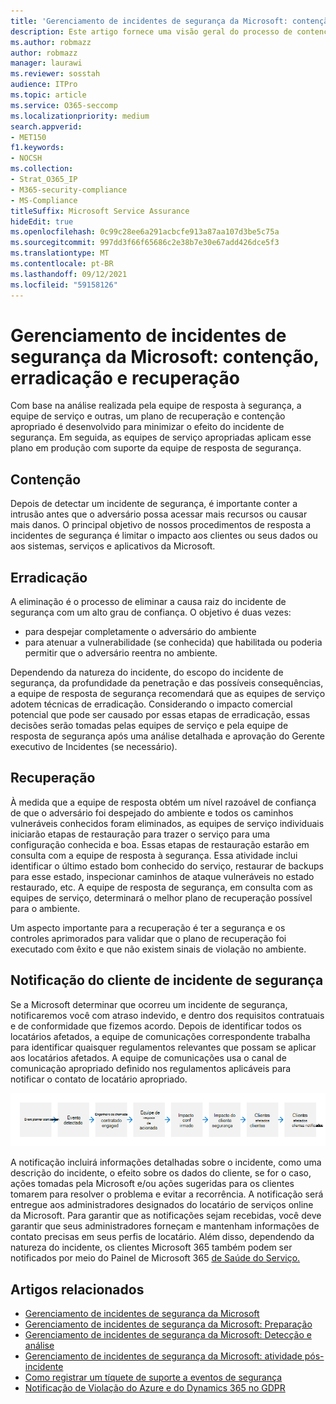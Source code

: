 ```yaml
---
title: 'Gerenciamento de incidentes de segurança da Microsoft: contenção, erradicação e recuperação'
description: Este artigo fornece uma visão geral do processo de contenção, erradicação e recuperação de gerenciamento de incidentes de segurança nos serviços online da Microsoft.
ms.author: robmazz
author: robmazz
manager: laurawi
ms.reviewer: sosstah
audience: ITPro
ms.topic: article
ms.service: O365-seccomp
ms.localizationpriority: medium
search.appverid:
- MET150
f1.keywords:
- NOCSH
ms.collection:
- Strat_O365_IP
- M365-security-compliance
- MS-Compliance
titleSuffix: Microsoft Service Assurance
hideEdit: true
ms.openlocfilehash: 0c99c28ee6a291acbcfe913a87aa107d3be5c75a
ms.sourcegitcommit: 997dd3f66f65686c2e38b7e30e67add426dce5f3
ms.translationtype: MT
ms.contentlocale: pt-BR
ms.lasthandoff: 09/12/2021
ms.locfileid: "59158126"
---
```

# <a name="microsoft-security-incident-management-containment-eradication-and-recovery"></a>Gerenciamento de incidentes de segurança da Microsoft: contenção, erradicação e recuperação

Com base na análise realizada pela equipe de resposta à segurança, a equipe de serviço e outras, um plano de recuperação e contenção apropriado é desenvolvido para minimizar o efeito do incidente de segurança. Em seguida, as equipes de serviço apropriadas aplicam esse plano em produção com suporte da equipe de resposta de segurança.

## <a name="containment"></a>Contenção

Depois de detectar um incidente de segurança, é importante conter a intrusão antes que o adversário possa acessar mais recursos ou causar mais danos. O principal objetivo de nossos procedimentos de resposta a incidentes de segurança é limitar o impacto aos clientes ou seus dados ou aos sistemas, serviços e aplicativos da Microsoft.

## <a name="eradication"></a>Erradicação

A eliminação é o processo de eliminar a causa raiz do incidente de segurança com um alto grau de confiança. O objetivo é duas vezes:

- para despejar completamente o adversário do ambiente
- para atenuar a vulnerabilidade (se conhecida) que habilitada ou poderia permitir que o adversário reentra no ambiente.

Dependendo da natureza do incidente, do escopo do incidente de segurança, da profundidade da penetração e das possíveis consequências, a equipe de resposta de segurança recomendará que as equipes de serviço adotem técnicas de erradicação. Considerando o impacto comercial potencial que pode ser causado por essas etapas de erradicação, essas decisões serão tomadas pelas equipes de serviço e pela equipe de resposta de segurança após uma análise detalhada e aprovação do Gerente executivo de Incidentes (se necessário).

## <a name="recovery"></a>Recuperação

À medida que a equipe de resposta obtém um nível razoável de confiança de que o adversário foi despejado do ambiente e todos os caminhos vulneráveis conhecidos foram eliminados, as equipes de serviço individuais iniciarão etapas de restauração para trazer o serviço para uma configuração conhecida e boa. Essas etapas de restauração estarão em consulta com a equipe de resposta à segurança. Essa atividade inclui identificar o último estado bom conhecido do serviço, restaurar de backups para esse estado, inspecionar caminhos de ataque vulneráveis no estado restaurado, etc. A equipe de resposta de segurança, em consulta com as equipes de serviço, determinará o melhor plano de recuperação possível para o ambiente.

Um aspecto importante para a recuperação é ter a segurança e os controles aprimorados para validar que o plano de recuperação foi executado com êxito e que não existem sinais de violação no ambiente.

## <a name="customer-notification-of-security-incident"></a>Notificação do cliente de incidente de segurança

Se a Microsoft determinar que ocorreu um incidente de segurança, notificaremos você com atraso indevido, e dentro dos requisitos contratuais e de conformidade que fizemos acordo. Depois de identificar todos os locatários afetados, a equipe de comunicações correspondente trabalha para identificar quaisquer regulamentos relevantes que possam se aplicar aos locatários afetados. A equipe de comunicações usa o canal de comunicação apropriado definido nos regulamentos aplicáveis para notificar o contato de locatário apropriado.

![Processo de resposta a incidentes.](../media/assurance-incident-response-process.png)

A notificação incluirá informações detalhadas sobre o incidente, como uma descrição do incidente, o efeito sobre os dados do cliente, se for o caso, ações tomadas pela Microsoft e/ou ações sugeridas para os clientes tomarem para resolver o problema e evitar a recorrência. A notificação será entregue aos administradores designados do locatário de serviços online da Microsoft. Para garantir que as notificações sejam recebidas, você deve garantir que seus administradores forneçam e mantenham informações de contato precisas em seus perfis de locatário. Além disso, dependendo da natureza do incidente, os clientes Microsoft 365 também podem ser notificados por meio do Painel de Microsoft 365 [de Saúde do Serviço.](http://status.yammer.com/)

## <a name="related-articles"></a>Artigos relacionados

- [Gerenciamento de incidentes de segurança da Microsoft](assurance-security-incident-management.md)
- [Gerenciamento de incidentes de segurança da Microsoft: Preparação](assurance-sim-preparation.md)
- [Gerenciamento de incidentes de segurança da Microsoft: Detecção e análise](assurance-sim-detection-analysis.md)
- [Gerenciamento de incidentes de segurança da Microsoft: atividade pós-incidente](assurance-sim-post-incident-activity.md)
- [Como registrar um tíquete de suporte a eventos de segurança](/azure/security/fundamentals/event-support-ticket)
- [Notificação de Violação do Azure e do Dynamics 365 no GDPR](/compliance/regulatory/gdpr-breach-azure-dynamics)
